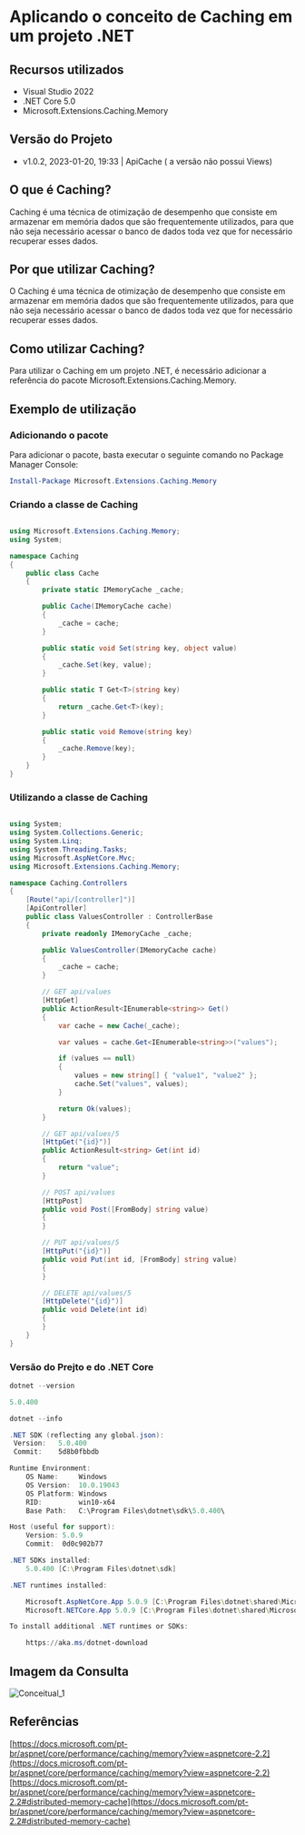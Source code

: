 # Aplicando o conceito de Caching em um projeto .NET

## Recursos utilizados

- Visual Studio 2022
- .NET Core 5.0
- Microsoft.Extensions.Caching.Memory

## Versão do Projeto

- v1.0.2, 2023-01-20, 19:33 | ApiCache ( a versão não possui Views)


## O que é Caching?

Caching é uma técnica de otimização de desempenho que consiste em armazenar em memória dados que são frequentemente utilizados, para que não seja necessário acessar o banco de dados toda vez que for necessário recuperar esses dados.

## Por que utilizar Caching?

O Caching é uma técnica de otimização de desempenho que consiste em armazenar em memória dados que são frequentemente utilizados, para que não seja necessário acessar o banco de dados toda vez que for necessário recuperar esses dados.

## Como utilizar Caching?

Para utilizar o Caching em um projeto .NET, é necessário adicionar a referência do pacote Microsoft.Extensions.Caching.Memory.

## Exemplo de utilização

### Adicionando o pacote

Para adicionar o pacote, basta executar o seguinte comando no Package Manager Console:

```powershell
Install-Package Microsoft.Extensions.Caching.Memory
```

### Criando a classe de Caching

```csharp

using Microsoft.Extensions.Caching.Memory;
using System;

namespace Caching
{
    public class Cache
    {
        private static IMemoryCache _cache;

        public Cache(IMemoryCache cache)
        {
            _cache = cache;
        }

        public static void Set(string key, object value)
        {
            _cache.Set(key, value);
        }

        public static T Get<T>(string key)
        {
            return _cache.Get<T>(key);
        }

        public static void Remove(string key)
        {
            _cache.Remove(key);
        }
    }
}

```

### Utilizando a classe de Caching

```csharp

using System;
using System.Collections.Generic;
using System.Linq;
using System.Threading.Tasks;
using Microsoft.AspNetCore.Mvc;
using Microsoft.Extensions.Caching.Memory;

namespace Caching.Controllers
{
    [Route("api/[controller]")]
    [ApiController]
    public class ValuesController : ControllerBase
    {
        private readonly IMemoryCache _cache;

        public ValuesController(IMemoryCache cache)
        {
            _cache = cache;
        }

        // GET api/values
        [HttpGet]
        public ActionResult<IEnumerable<string>> Get()
        {
            var cache = new Cache(_cache);

            var values = cache.Get<IEnumerable<string>>("values");

            if (values == null)
            {
                values = new string[] { "value1", "value2" };
                cache.Set("values", values);
            }

            return Ok(values);
        }

        // GET api/values/5
        [HttpGet("{id}")]
        public ActionResult<string> Get(int id)
        {
            return "value";
        }

        // POST api/values
        [HttpPost]
        public void Post([FromBody] string value)
        {
        }

        // PUT api/values/5
        [HttpPut("{id}")]
        public void Put(int id, [FromBody] string value)
        {
        }

        // DELETE api/values/5
        [HttpDelete("{id}")]
        public void Delete(int id)
        {
        }
    }
}

```


### Versão do Prejto e do .NET Core

```powershell
dotnet --version
```

```powershell
5.0.400
```

```powershell
dotnet --info
```

```powershell
.NET SDK (reflecting any global.json):
 Version:   5.0.400
 Commit:    5d8b0fbbdb

Runtime Environment:
    OS Name:     Windows
    OS Version:  10.0.19043
    OS Platform: Windows
    RID:         win10-x64
    Base Path:   C:\Program Files\dotnet\sdk\5.0.400\

Host (useful for support):
    Version: 5.0.9
    Commit:  0d0c902b77

.NET SDKs installed:
    5.0.400 [C:\Program Files\dotnet\sdk]

.NET runtimes installed:

    Microsoft.AspNetCore.App 5.0.9 [C:\Program Files\dotnet\shared\Microsoft.AspNetCore.App]
    Microsoft.NETCore.App 5.0.9 [C:\Program Files\dotnet\shared\Microsoft.NETCore.App]

To install additional .NET runtimes or SDKs:

    https://aka.ms/dotnet-download
```

## Imagem da Consulta

![Conceitual_1](https://user-images.githubusercontent.com/37023108/214099930-92118e8e-82a4-4055-ab80-fae44af155f5.png)



## Referências

[https://docs.microsoft.com/pt-br/aspnet/core/performance/caching/memory?view=aspnetcore-2.2](https://docs.microsoft.com/pt-br/aspnet/core/performance/caching/memory?view=aspnetcore-2.2)
[https://docs.microsoft.com/pt-br/aspnet/core/performance/caching/memory?view=aspnetcore-2.2#distributed-memory-cache](https://docs.microsoft.com/pt-br/aspnet/core/performance/caching/memory?view=aspnetcore-2.2#distributed-memory-cache)

